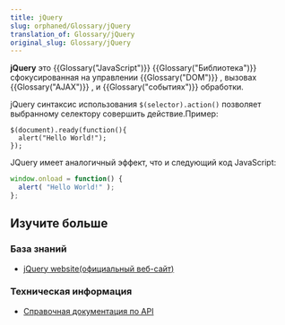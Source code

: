 ```yaml
---
title: jQuery
slug: orphaned/Glossary/jQuery
translation_of: Glossary/jQuery
original_slug: Glossary/jQuery
---
```


**jQuery** это {{Glossary("JavaScript")}} {{Glossary("Библиотека")}} сфокусированная на управлении {{Glossary("DOM")}} , вызовах {{Glossary("AJAX")}} , и {{Glossary("событиях")}} обработки.

jQuery синтаксис использования `$(selector).action()` позволяет выбранному селектору совершить действие.Пример:

```
$(document).ready(function(){
  alert("Hello World!");
});
```

JQuery имеет аналогичный эффект, что и следующий код JavaScript:

```js
window.onload = function() {
  alert( "Hello World!" );
};
```

## Изучите больше

### База знаний

- [jQuery website(официальный веб-сайт)](https://jquery.com/)

### Техническая информация

- [Справочная документация по API](https://api.jquery.com/)[](https://api.jquery.com/)
